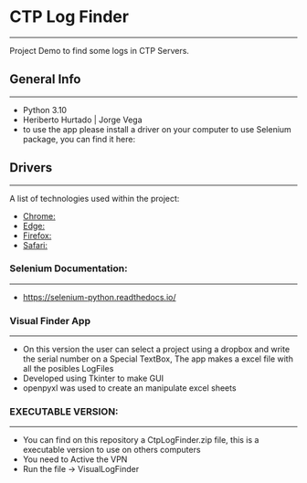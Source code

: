 # CTP Log Finder
***
Project Demo to find some logs in CTP Servers.

## General Info
***
- Python 3.10
- Heriberto Hurtado | Jorge Vega
- to use the app please install a driver on your computer to use Selenium package, you can find it here: 

## Drivers
***
A list of technologies used within the project:
* [Chrome:](https://sites.google.com/chromium.org/driver/)
* [Edge:](https://developer.microsoft.com/en-us/microsoft-edge/tools/webdriver/)
* [Firefox:](https://github.com/mozilla/geckodriver/releases)
* [Safari:](https://webkit.org/blog/6900/webdriver-support-in-safari-10/)

### Selenium Documentation:
*** 
- https://selenium-python.readthedocs.io/

### Visual Finder App
*** 
- On this version the user can select a project using a dropbox and write the serial number on a Special TextBox, 
  The app makes a excel file with all the posibles LogFiles
- Developed using Tkinter to make GUI
- openpyxl was used to create an manipulate excel sheets

### EXECUTABLE VERSION:
*** 
- You can find on this repository a CtpLogFinder.zip file, this is a executable version to use on others computers
- You need to Active the VPN
- Run the file -> VisualLogFinder
